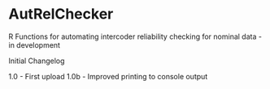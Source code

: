 # AutRelChecker
R Functions for automating intercoder reliability checking for nominal data - in development

Initial Changelog

1.0 - First upload
1.0b - Improved printing to console output
